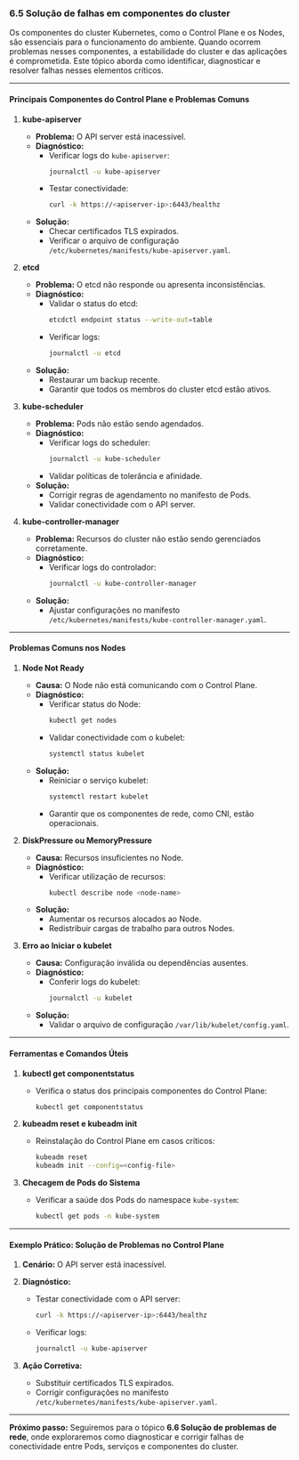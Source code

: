 ### **6.5 Solução de falhas em componentes do cluster**

Os componentes do cluster Kubernetes, como o Control Plane e os Nodes, são essenciais para o funcionamento do ambiente. Quando ocorrem problemas nesses componentes, a estabilidade do cluster e das aplicações é comprometida. Este tópico aborda como identificar, diagnosticar e resolver falhas nesses elementos críticos.

---

#### **Principais Componentes do Control Plane e Problemas Comuns**

1. **kube-apiserver**
   - **Problema:** O API server está inacessível.
   - **Diagnóstico:**
     - Verificar logs do `kube-apiserver`:
       ```bash
       journalctl -u kube-apiserver
       ```
     - Testar conectividade:
       ```bash
       curl -k https://<apiserver-ip>:6443/healthz
       ```
   - **Solução:**
     - Checar certificados TLS expirados.
     - Verificar o arquivo de configuração `/etc/kubernetes/manifests/kube-apiserver.yaml`.

2. **etcd**
   - **Problema:** O etcd não responde ou apresenta inconsistências.
   - **Diagnóstico:**
     - Validar o status do etcd:
       ```bash
       etcdctl endpoint status --write-out=table
       ```
     - Verificar logs:
       ```bash
       journalctl -u etcd
       ```
   - **Solução:**
     - Restaurar um backup recente.
     - Garantir que todos os membros do cluster etcd estão ativos.

3. **kube-scheduler**
   - **Problema:** Pods não estão sendo agendados.
   - **Diagnóstico:**
     - Verificar logs do scheduler:
       ```bash
       journalctl -u kube-scheduler
       ```
     - Validar políticas de tolerância e afinidade.
   - **Solução:**
     - Corrigir regras de agendamento no manifesto de Pods.
     - Validar conectividade com o API server.

4. **kube-controller-manager**
   - **Problema:** Recursos do cluster não estão sendo gerenciados corretamente.
   - **Diagnóstico:**
     - Verificar logs do controlador:
       ```bash
       journalctl -u kube-controller-manager
       ```
   - **Solução:**
     - Ajustar configurações no manifesto `/etc/kubernetes/manifests/kube-controller-manager.yaml`.

---

#### **Problemas Comuns nos Nodes**

1. **Node Not Ready**
   - **Causa:** O Node não está comunicando com o Control Plane.
   - **Diagnóstico:**
     - Verificar status do Node:
       ```bash
       kubectl get nodes
       ```
     - Validar conectividade com o kubelet:
       ```bash
       systemctl status kubelet
       ```
   - **Solução:**
     - Reiniciar o serviço kubelet:
       ```bash
       systemctl restart kubelet
       ```
     - Garantir que os componentes de rede, como CNI, estão operacionais.

2. **DiskPressure ou MemoryPressure**
   - **Causa:** Recursos insuficientes no Node.
   - **Diagnóstico:**
     - Verificar utilização de recursos:
       ```bash
       kubectl describe node <node-name>
       ```
   - **Solução:**
     - Aumentar os recursos alocados ao Node.
     - Redistribuir cargas de trabalho para outros Nodes.

3. **Erro ao Iniciar o kubelet**
   - **Causa:** Configuração inválida ou dependências ausentes.
   - **Diagnóstico:**
     - Conferir logs do kubelet:
       ```bash
       journalctl -u kubelet
       ```
   - **Solução:**
     - Validar o arquivo de configuração `/var/lib/kubelet/config.yaml`.

---

#### **Ferramentas e Comandos Úteis**

1. **kubectl get componentstatus**
   - Verifica o status dos principais componentes do Control Plane:
     ```bash
     kubectl get componentstatus
     ```

2. **kubeadm reset e kubeadm init**
   - Reinstalação do Control Plane em casos críticos:
     ```bash
     kubeadm reset
     kubeadm init --config=<config-file>
     ```

3. **Checagem de Pods do Sistema**
   - Verificar a saúde dos Pods do namespace `kube-system`:
     ```bash
     kubectl get pods -n kube-system
     ```

---

#### **Exemplo Prático: Solução de Problemas no Control Plane**

1. **Cenário:**
   O API server está inacessível.

2. **Diagnóstico:**
   - Testar conectividade com o API server:
     ```bash
     curl -k https://<apiserver-ip>:6443/healthz
     ```
   - Verificar logs:
     ```bash
     journalctl -u kube-apiserver
     ```

3. **Ação Corretiva:**
   - Substituir certificados TLS expirados.
   - Corrigir configurações no manifesto `/etc/kubernetes/manifests/kube-apiserver.yaml`.

---

**Próximo passo:**
Seguiremos para o tópico **6.6 Solução de problemas de rede**, onde exploraremos como diagnosticar e corrigir falhas de conectividade entre Pods, serviços e componentes do cluster.